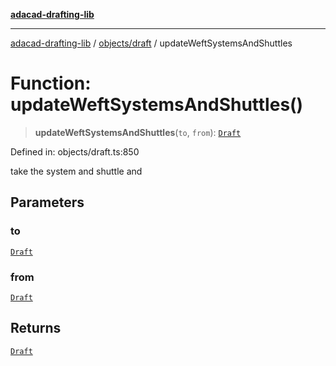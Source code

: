 [**adacad-drafting-lib**](../../../README.md)

***

[adacad-drafting-lib](../../../modules.md) / [objects/draft](../README.md) / updateWeftSystemsAndShuttles

# Function: updateWeftSystemsAndShuttles()

> **updateWeftSystemsAndShuttles**(`to`, `from`): [`Draft`](../../datatypes/interfaces/Draft.md)

Defined in: objects/draft.ts:850

take the system and shuttle and

## Parameters

### to

[`Draft`](../../datatypes/interfaces/Draft.md)

### from

[`Draft`](../../datatypes/interfaces/Draft.md)

## Returns

[`Draft`](../../datatypes/interfaces/Draft.md)
